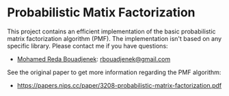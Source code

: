 # Probabilistic Matix Factorization
This project contains an efficient implementation of the basic probabilistic matrix factorization algorithm (PMF). The implementation isn't based on any specific library.
Please contact me if you have questions:
- [Mohamed Reda Bouadjenek](https://rbouadjenek.github.io/): rbouadjenek@gmail.com 


See the original paper to get more information regarding the PMF algorithm:
- https://papers.nips.cc/paper/3208-probabilistic-matrix-factorization.pdf
